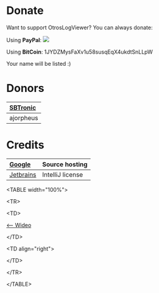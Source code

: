 # Donate #

Want to support OtrosLogViewer? You can always donate:

Using **PayPal**:
[![](https://www.paypalobjects.com/webstatic/mktg/logo-center/PP_Acceptance_Marks_for_LogoCenter_76x48.png)](https://www.paypal.com/cgi-bin/webscr?cmd=_donations&business=GJUQP3X5FMUQU&lc=US&item_name=OtrosLogViewer%20%2d%20donate&currency_code=USD&bn=PP%2dDonationsBF%3abtn_donateCC_LG%2egif%3aNonHosted)

Using **BitCoin**: 1JYDZMysFaXv1u58susqEqX4ukdtSnLLpW

Your name will be listed :)
# Donors #
| [SBTronic](https://sites.google.com/a/swierczek.info/sbtronic/) |
|:----------------------------------------------------------------|
| ajorpheus |

# Credits #
| [Google](http://code.google.com/) | Source hosting |
|:----------------------------------|:---------------|
| [Jetbrains](http://www.jetbrains.com/) | IntelliJ license |



<a href='Hidden comment: next/prev'></a>


&lt;TABLE width="100%"&gt;



&lt;TR&gt;



&lt;TD&gt;

[<-- Wideo](Wideo.md)


&lt;/TD&gt;



&lt;TD align="right"&gt;



&lt;/TD&gt;



&lt;/TR&gt;



&lt;/TABLE&gt;

